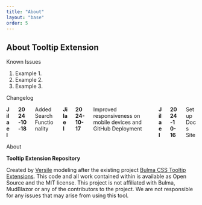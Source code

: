 ```yaml
---
title: "About"
layout: "base"
order: 5
---
```


<h2 class="subtitle is-2 my-4">About Tooltip Extension</h2>

<div class="panel mt-4" data-pagefind-body>
  <p class="panel-heading">Known Issues</p>
  <div class="panel-block">
    <ol class="ml-4">
      <li>Example 1.</li>
      <li>Example 2.</li>
      <li>Example 3.</li>
    </ol>
  </div>
</div>

<div class="panel mt-4" data-pagefind-body>
  <p class="panel-heading">Changelog</p>
  <div class="panel-block">
    <div class="columns is-multiline">
        <div class="column is-full"><div class="columns">
            <div class="column is-2"><strong>Jilael</strong></div>
            <div class="column is-2"><strong>2024-10-18</strong></div>
            <div class="column">Added Search Functionality</div>
        </div></div>
        <div class="column is-full"><div class="columns">
            <div class="column is-2"><strong>Jilael</strong></div>
            <div class="column is-2"><strong>2024-10-17</strong></div>
            <div class="column">Improved responsiveness on mobile devices and GitHub Deployment</div>      
        </div></div>
        <div class="column is-full"><div class="columns">
            <div class="column is-2"><strong>Jilael</strong></div>
            <div class="column is-2"><strong>2024-10-16</strong></div>
            <div class="column">Setup Docs Site</div>
        </div></div>
    </div>
  </div>
</div>

<div class="panel mt-4" data-pagefind-body>
  <p class="panel-heading">About</p>
  <div class="panel-block">
    <div class="content">
      <p><strong>Tooltip Extension Repository</strong></p>
      <p>Created by <a href="https://github.com/versile2" target="_blank">Versile</a> modeling after the existing project <a href="https://github.com/CreativeBulma/bulma-tooltip" target="_blank" class="has-text-link">Bulma CSS Tooltip Extensions</a>. This code and all work contained within is available as Open Source and the MIT license. This project is not affiliated with Bulma, MudBlazor or any of the contributors to the project. We are not responsible for any issues that may arise from using this tool.</p>
    </div>
  </div>
</div>